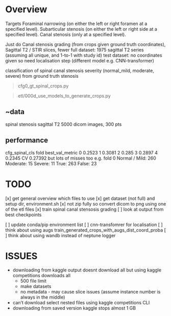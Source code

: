 # Overview
Targets
Foraminal narrowing (on either the left or right foramen at a specified level).
Subarticular stenosis (on either the left or right side at a specified level).
Canal stenosis (only at a specified level).

Just do Canal stenosis grading (from crops given ground truth coordinates), Sagittal T2 / STIR slices, fewer 
	full dataset: 1975 sagittal T2 series (assuming all unique, and 1-to-1 with study id)
	test dataset: no coordinates given so need localisation step (different model e.g. CNN-transformer)

classification of spinal canal stenosis severity (normal_mild, moderate, severe) from ground truth stenosis
> cfg0_gt_spinal_crops.py


> etl/000d_use_models_to_generate_crops.py



## ~data
spinal stenosis sagittal T2 5000 dicom images, 300 pts

## performance
cfg_spinal_cls
fold best_val_metric
0	0.2523
1	0.3081
2	0.285
3	0.2897
4	0.2345
CV 0.27392
but lots of misses too e.g. fold 0
Normal / Mild: 260
Moderate: 15
Severe: 11
True: 263 False: 23

# TODO
[x] get general overview which files to use
[x] get dataset (not full) and setup dir, environment.sh
	[x] not zip fully so convert dicom to png using one of the etl files
[x] train spinal canal stensosis grading
[ ] look at output from best checkpoints


[ ] update conda/pip environment list
[ ] cnn-transfomrer for localisation
[ ] think about using augs
	train_generated_crops_with_augs_dist_coord_proba
[ ] think about using wandb instead of neptune logger
	
	
# ISSUES
- downloading from kaggle output doesnt download all but using kaggle competitions downloads all
	- 500 file limit
	- make datasets
	- no metadata - may cause slice issues (assume instance number is always in the middle)
- can’t download select nested files using kaggle competitions CLI
- downloading from saved version kaggle stops almost 1 GB


